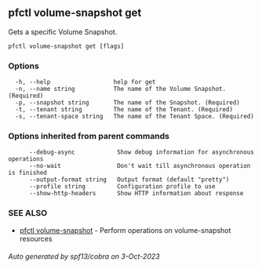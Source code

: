 ## pfctl volume-snapshot get

Gets a specific Volume Snapshot.

```
pfctl volume-snapshot get [flags]
```

### Options

```
  -h, --help                  help for get
  -n, --name string           The name of the Volume Snapshot. (Required)
  -p, --snapshot string       The name of the Snapshot. (Required)
  -t, --tenant string         The name of the Tenant. (Required)
  -s, --tenant-space string   The name of the Tenant Space. (Required)
```

### Options inherited from parent commands

```
      --debug-async            Show debug information for asynchronous operations
      --no-wait                Don't wait till asynchronous operation is finished
      --output-format string   Output format (default "pretty")
      --profile string         Configuration profile to use
      --show-http-headers      Show HTTP information about response
```

### SEE ALSO

* [pfctl volume-snapshot](pfctl_volume-snapshot.md)	 - Perform operations on volume-snapshot resources

###### Auto generated by spf13/cobra on 3-Oct-2023
